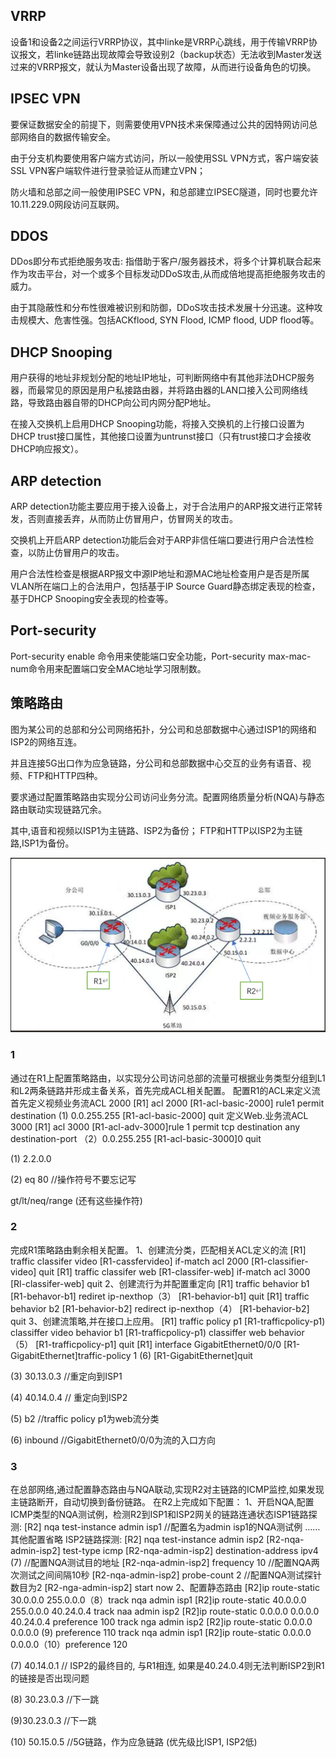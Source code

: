 ## VRRP

设备1和设备2之间运行VRRP协议，其中linke是VRRP心跳线，用于传输VRRP协议报文，若linke链路出现故障会导致设别2（backup状态）无法收到Master发送过来的VRRP报文，就认为Master设备出现了故障，从而进行设备角色的切换。

## IPSEC VPN

要保证数据安全的前提下，则需要使用VPN技术来保障通过公共的因特网访问总部网络自的数据传输安全。

由于分支机构要使用客户端方式访问，所以一般使用SSL VPN方式，客户端安装SSL VPN客户端软件进行登录验证从而建立VPN；

防火墙和总部之间一般使用IPSEC VPN，和总部建立IPSEC隧道，同时也要允许10.11.229.0网段访问互联网。

## DDOS

DDos即分布式拒绝服务攻击: 指借助于客户/服务器技术，将多个计算机联合起来作为攻击平台，对一个或多个目标发动DDoS攻击,从而成倍地提高拒绝服务攻击的威力。

由于其隐蔽性和分布性很难被识别和防御，DDoS攻击技术发展十分迅速。这种攻击规模大、危害性强。包括ACKflood, SYN Flood, ICMP flood, UDP flood等。

## DHCP Snooping

用户获得的地址非规划分配的地址IP地址，可判断网络中有其他非法DHCP服务器，而最常见的原因是用户私接路由器，并将路由器的LAN口接入公司网络线路，导致路由器自带的DHCP向公司内网分配P地址。

在接入交换机上启用DHCP Snooping功能，将接入交换机的上行接口设置为DHCP trust接口属性，其他接口设置为untrunst接口（只有trust接口才会接收DHCP响应报文）。

## ARP detection

ARP detection功能主要应用于接入设备上，对于合法用户的ARP报文进行正常转发，否则直接丢弃，从而防止仿冒用户，仿冒网关的攻击。

交换机上开启ARP detection功能后会对于ARP非信任端口要进行用户合法性检查，以防止仿冒用户的攻击。

用户合法性检查是根据ARP报文中源IP地址和源MAC地址检查用户是否是所属VLAN所在端口上的合法用户，包括基于IP Source Guard静态绑定表现的检查，基于DHCP Snooping安全表现的检查等。

## Port-security

Port-security enable 命令用来使能端口安全功能，Port-security max-mac-num命令用来配置端口安全MAC地址学习限制数。

## 策略路由

图为某公司的总部和分公司网络拓扑，分公司和总部数据中心通过ISP1的网络和ISP2的网络互连。

并且连接5G出口作为应急链路，分公司和总部数据中心交互的业务有语音、视频、FTP和HTTP四种。

要求通过配置策略路由实现分公司访问业务分流。配置网络质量分析(NQA)与静态路由联动实现链路冗余。

其中,语音和视频以ISP1为主链路、ISP2为备份； FTP和HTTP以ISP2为主链路,ISP1为备份。

![1698930070048](image/背题/1698930070048.png)

### 1

通过在R1上配置策略路由，以实现分公司访问总部的流量可根据业务类型分组到L1和L2两条链路并形成主备关系，首先完成ACL相关配置。
配置R1的ACL来定义流
首先定义视频业务流ACL 2000
[R1] acl 2000
[R1-acl-basic-2000] rule1 permit destination (1) 0.0.255.255
[R1-acl-basic-2000] quit
定义Web.业务流ACL 3000
[R1] acl 3000
[R1-acl-adv-3000]rule 1 permit tcp destination any destination-port （2）0.0.255.255
[R1-acl-basic-3000]0 quit

(1) 2.2.0.0

(2) eq 80 //操作符号不要忘记写

gt/lt/neq/range (还有这些操作符)

### 2

完成R1策略路由剩余相关配置。
1、创建流分类，匹配相关ACL定义的流
[R1] traffic classifer video
[R1-cassfervideo] if-match acl 2000
[R1-classifier-video] quit
[R1] traffic classifer web
[R1-classifer-web] if-match acl 3000
[Rl-classifer-web] quit
2、创建流行为并配置重定向
[R1] traffic behavior b1
[R1-behavor-b1] rediret ip-nexthop（3）
[R1-behavior-b1] quit
[R1] traffic behavior b2
[R1-behavior-b2] redirect ip-nexthop（4）
[R1-behavior-b2] quit
3、创建流策略,并在接口上应用。
[R1] traffic policy p1
[R1-trafficpolicy-p1) classiffer video behavior b1
[R1-trafficpolicy-p1) classiffer web behavior （5）
[R1-trafficpolicy-p1] quit
[R1] interface GigabitEthernet0/0/0
[R1-GigabitEthernet]traffic-policy 1 (6)
[R1-GigabitEthernet]quit

(3) 30.13.0.3     //重定向到ISP1

(4) 40.14.0.4    // 重定向到ISP2

(5) b2   //traffic policy p1为web流分类

(6) inbound   //GigabitEthernet0/0/0为流的入口方向

### 3

在总部网络,通过配置静态路由与NQA联动,实现R2对主链路的ICMP监控,如果发现主链路断开，自动切换到备份链路。
在R2上完成如下配置：
1、开启NQA,配置ICMP类型的NQA测试例，检测R2到ISP1和ISP2网关的链路连通状态ISP1链路探测:
[R2] nqa test-instance admin isp1 //配置名为admin isp1的NQA测试例
……其他配置省略
ISP2链路探测:
[R2] nqa test-instance admin isp2
[R2-nqa-admin-isp2] test-type icmp
[R2-nqa-admin-isp2] destination-address ipv4 (7) //配置NQA测试目的地址
[R2-nqa-admin-isp2] frequency 10 //配置NQA两次测试之间间隔10秒
[R2-nqa-admin-isp2] probe-count 2 //配置NQA测试探针数目为2
[R2-nga-admin-isp2] start now
2、配置静态路由
[R2]ip route-static 30.0.0.0 255.0.0.0（8）track nqa admin isp1
[R2]ip route-static 40.0.0.0 255.0.0.0 40.24.0.4 track naa admin isp2
[R2]ip route-static 0.0.0.0 0.0.0.0 40.24.0.4 preference 100 track nga admin isp2
[R2]ip route-static 0.0.0.0 0.0.0.0 (9) preference 110 track nqa admin isp1
[R2]ip route-static 0.0.0.0 0.0.0.0（10）preference 120

(7) 40.14.0.1   // ISP2的最终目的, 与R1相连, 如果是40.24.0.4则无法判断ISP2到R1的链接是否出现问题

(8) 30.23.0.3  //下一跳

(9)30.23.0.3  //下一跳

(10) 50.15.0.5  //5G链路，作为应急链路 (优先级比ISP1, ISP2低)
